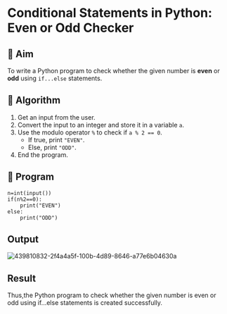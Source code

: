 # Conditional Statements in Python: Even or Odd Checker

## 🎯 Aim
To write a Python program to check whether the given number is **even** or **odd** using `if...else` statements.

## 🧠 Algorithm
1. Get an input from the user.
2. Convert the input to an integer and store it in a variable `a`.
3. Use the modulo operator `%` to check if `a % 2 == 0`.
   - If true, print `"EVEN"`.
   - Else, print `"ODD"`.
4. End the program.

## 🧾 Program
```
n=int(input())
if(n%2==0):
    print("EVEN")
else:
    print("ODD")
```
## Output
![439810832-2f4a4a5f-100b-4d89-8646-a77e6b04630a](https://github.com/user-attachments/assets/72709ddb-49dd-445e-9373-de1dd97f4861)

## Result
Thus,the Python program to check whether the given number is even or odd using if...else statements is created successfully.
